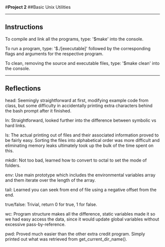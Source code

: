 #**Project 2**
##Basic Unix Utilities

________________________________________________________________________________
## Instructions

To compile and link all the programs, type: '$make' into the console.


To run a program, type: '$./[executable]' followed by the corresponding flags
and arguments for the respective program.


To clean, removing the source and executable files, type: '$make clean' into 
the console.

________________________________________________________________________________

## Reflections

head:
Seemingly straightforward at first, modifying example code from class, but 
some difficulty in accidentally printing extra characters behind the bash 
prompt after it finished. 

ln:
Straightforward, looked further into the difference between symbolic vs hard 
links.

ls:
The actual printing out of files and their associated information proved to
be fairly easy. Sorting the files into alphabetical order was more difficult and
eliminating memory leaks ultimately took up the bulk of the time spent on this.

mkdir:
Not too bad, learned how to convert to octal to set the mode of folders.

env:
Use main prototype which includes the environmental variables array and them 
iterate over the length of the array.

tail:
Learned you can seek from end of file using a negative offset from the end.

true/false:
Trivial, return 0 for true, 1 for false.

wc:
Program structure makes all the difference, static variables made it so we had 
easy access the data, since it would update global variables without excessive
pass-by-reference.

pwd:
Proved much easier than the other extra credit program. Simply printed out what
was retrieved from get_current_dir_name().

